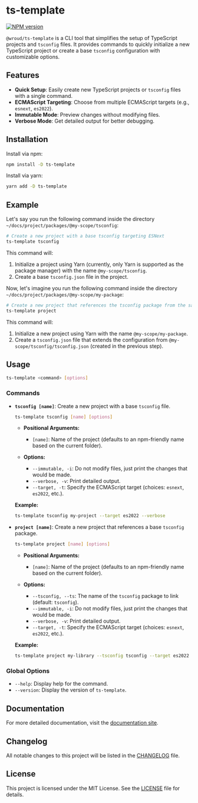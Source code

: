 # ts-template

[![NPM version][npm]][npm-url]

[npm]: https://img.shields.io/npm/v/@wroud/ts-template.svg
[npm-url]: https://npmjs.com/package/@wroud/ts-template

`@wroud/ts-template` is a CLI tool that simplifies the setup of TypeScript projects and `tsconfig` files. It provides commands to quickly initialize a new TypeScript project or create a base `tsconfig` configuration with customizable options.

## Features

- **Quick Setup**: Easily create new TypeScript projects or `tsconfig` files with a single command.
- **ECMAScript Targeting**: Choose from multiple ECMAScript targets (e.g., `esnext`, `es2022`).
- **Immutable Mode**: Preview changes without modifying files.
- **Verbose Mode**: Get detailed output for better debugging.

## Installation

Install via npm:

```bash
npm install -D ts-template
```

Install via yarn:

```bash
yarn add -D ts-template
```

## Example

Let's say you run the following command inside the directory `~/docs/project/packages/@my-scope/tsconfig`:

```bash
# Create a new project with a base tsconfig targeting ESNext
ts-template tsconfig
```

This command will:

1. Initialize a project using Yarn (currently, only Yarn is supported as the package manager) with the name `@my-scope/tsconfig`.
2. Create a base `tsconfig.json` file in the project.

Now, let's imagine you run the following command inside the directory `~/docs/project/packages/@my-scope/my-package`:

```bash
# Create a new project that references the tsconfig package from the same scope
ts-template project
```

This command will:

1. Initialize a new project using Yarn with the name `@my-scope/my-package`.
2. Create a `tsconfig.json` file that extends the configuration from `@my-scope/tsconfig/tsconfig.json` (created in the previous step).

## Usage

```bash
ts-template <command> [options]
```

### Commands

- **`tsconfig [name]`**: Create a new project with a base `tsconfig` file.

  ```bash
  ts-template tsconfig [name] [options]
  ```

  - **Positional Arguments:**

    - `[name]`: Name of the project (defaults to an npm-friendly name based on the current folder).

  - **Options:**
    - `--immutable, -i`: Do not modify files, just print the changes that would be made.
    - `--verbose, -v`: Print detailed output.
    - `--target, -t`: Specify the ECMAScript target (choices: `esnext`, `es2022`, etc.).

  **Example:**

  ```bash
  ts-template tsconfig my-project --target es2022 --verbose
  ```

- **`project [name]`**: Create a new project that references a base `tsconfig` package.

  ```bash
  ts-template project [name] [options]
  ```

  - **Positional Arguments:**

    - `[name]`: Name of the project (defaults to an npm-friendly name based on the current folder).

  - **Options:**
    - `--tsconfig, --ts`: The name of the `tsconfig` package to link (default: `tsconfig`).
    - `--immutable, -i`: Do not modify files, just print the changes that would be made.
    - `--verbose, -v`: Print detailed output.
    - `--target, -t`: Specify the ECMAScript target (choices: `esnext`, `es2022`, etc.).

  **Example:**

  ```bash
  ts-template project my-library --tsconfig tsconfig --target es2022 --immutable
  ```

### Global Options

- `--help`: Display help for the command.
- `--version`: Display the version of `ts-template`.

## Documentation

For more detailed documentation, visit the [documentation site](https://wroud.dev).

## Changelog

All notable changes to this project will be listed in the [CHANGELOG](./CHANGELOG.md) file.

## License

This project is licensed under the MIT License. See the [LICENSE](./LICENSE) file for details.
